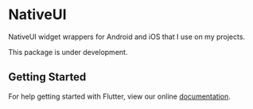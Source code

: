 # NativeUI

NativeUI widget wrappers for Android and iOS that I use on my projects.

This package is under development.

## Getting Started

For help getting started with Flutter, view our online [documentation](https://flutter.io/).

